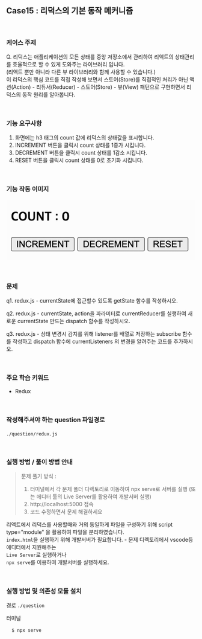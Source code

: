 ## Case15 : 리덕스의 기본 동작 메커니즘

<br>

### 케이스 주제

Q. 리덕스는 애플리케이션의 모든 상태를 중앙 저장소에서 관리하여 리액트의 상태관리를 효율적으로 할 수 있게 도와주는 라이브러리 입니다.<br>(리액트 뿐만 아니라 다른 뷰 라이브러리와 함께 사용할 수 있습니다.) <br>이 리덕스의 핵심 코드를 직접 작성해 보면서 스토어(Store)를 직접적인 처리가 아닌 액션(Action) - 리듀서(Reducer) - 스토어(Store) - 뷰(View) 패턴으로 구현하면서 리덕스의 동작 원리를 알아봅니다.

<br>

### 기능 요구사항

1. 화면에는 h3 태그의 count 값에 리덕스의 상태값을 표시합니다.
2. INCREMENT 버튼을 클릭시 count 상태를 1증가 시킵니다.
3. DECREMENT 버튼을 클릭시 count 상태를 1감소 시킵니다.
4. RESET 버튼을 클릭시 count 상태를 0로 초기화 시킵니다.

<br>

### 기능 작동 이미지

![example](./example_image.gif)

<br>

### 문제

q1. redux.js - currentState에 접근할수 있도록 getState 함수를 작성하시오.

q2. redux.js - currentState, action을 파라미터로 currentReducer를 실행하여 새로운 currentState 만드는 dispatch 함수를 작성하시오.

q3. redux.js - 상태 변경시 감지를 위해 listener를 배열로 저장하는 subscribe 함수를 작성하고 dispatch 함수에 currentListeners 의 변경을 알려주는 코드를 추가하시오.

<br>

### 주요 학습 키워드

- Redux

<br>

### 작성해주셔야 하는 question 파일경로

`./question/redux.js`

<br>

### 실행 방법 / 풀이 방법 안내

> 문제 풀기 방식 :
>
> 1. 터미널에서 각 문제 폴더 디렉토리로 이동하여 npx serve로 서버를 실행 (또는 에디터 툴의 Live Server를 활용하여 개발서버 실행)
> 2. http://localhost:5000 접속
> 3. 코드 수정하면서 문제 해결하세요

리액트에서 리덕스를 사용할때와 거의 동일하게 파일을 구성하기 위해 script type="module" 을 활용하여 파일을 분리하였습니다.<br> `index.html`을 실행하기 위해 개발서버가 필요합니다. - 문제 디렉토리에서 vscode등 에디터에서 지원해주는<br> `Live Server`로 실행하거나 <br>`npx serve`를 이용하여 개발서버를 실행하세요.

<br>

### 실행 방법 및 의존성 모듈 설치

경로
`./question`

터미널

```bash
  $ npx serve
```
